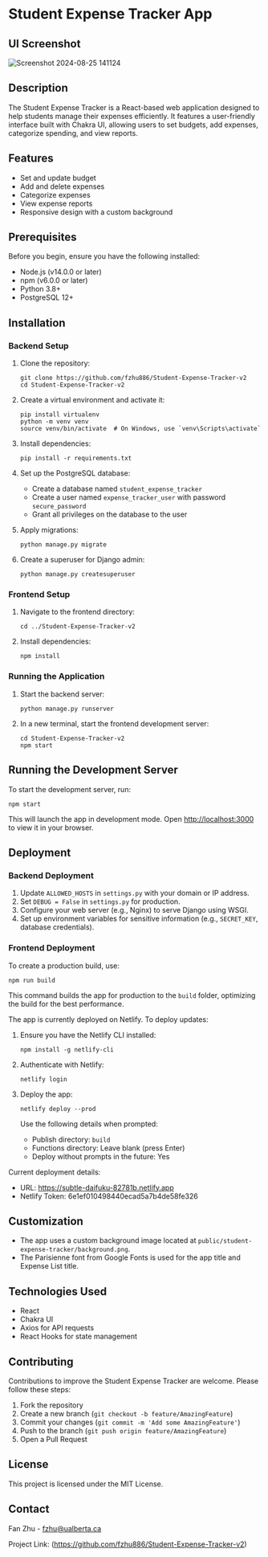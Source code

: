 # Student Expense Tracker App

## UI Screenshot
![Screenshot 2024-08-25 141124](https://github.com/user-attachments/assets/c5a6bb26-ada8-42c8-95b6-9e2e8d4ee87b)


## Description

The Student Expense Tracker is a React-based web application designed to help students manage their expenses efficiently. It features a user-friendly interface built with Chakra UI, allowing users to set budgets, add expenses, categorize spending, and view reports.

## Features

- Set and update budget
- Add and delete expenses
- Categorize expenses
- View expense reports
- Responsive design with a custom background

## Prerequisites

Before you begin, ensure you have the following installed:
- Node.js (v14.0.0 or later)
- npm (v6.0.0 or later)
- Python 3.8+
- PostgreSQL 12+ 

## Installation

### Backend Setup

1. Clone the repository:
   ```
   git clone https://github.com/fzhu886/Student-Expense-Tracker-v2
   cd Student-Expense-Tracker-v2
   ```

2. Create a virtual environment and activate it:
   ```
   pip install virtualenv
   python -m venv venv
   source venv/bin/activate  # On Windows, use `venv\Scripts\activate`
   ```

3. Install dependencies:
   ```
   pip install -r requirements.txt
   ```

4. Set up the PostgreSQL database:
   - Create a database named `student_expense_tracker`
   - Create a user named `expense_tracker_user` with password `secure_password`
   - Grant all privileges on the database to the user

5. Apply migrations:
   ```
   python manage.py migrate
   ```

6. Create a superuser for Django admin:
   ```
   python manage.py createsuperuser
   ```

### Frontend Setup

1. Navigate to the frontend directory:
   ```
   cd ../Student-Expense-Tracker-v2
   ```

2. Install dependencies:
   ```
   npm install
   ```

### Running the Application

1. Start the backend server:
   ```
   python manage.py runserver
   ```

2. In a new terminal, start the frontend development server:
   ```
   cd Student-Expense-Tracker-v2
   npm start
   ```

## Running the Development Server

To start the development server, run:

```
npm start
```

This will launch the app in development mode. Open [http://localhost:3000](http://localhost:3000) to view it in your browser.

## Deployment

### Backend Deployment

1. Update `ALLOWED_HOSTS` in `settings.py` with your domain or IP address.
2. Set `DEBUG = False` in `settings.py` for production.
3. Configure your web server (e.g., Nginx) to serve Django using WSGI.
4. Set up environment variables for sensitive information (e.g., `SECRET_KEY`, database credentials).

### Frontend Deployment

To create a production build, use:

```
npm run build
```

This command builds the app for production to the `build` folder, optimizing the build for the best performance.



The app is currently deployed on Netlify. To deploy updates:

1. Ensure you have the Netlify CLI installed:
   ```
   npm install -g netlify-cli
   ```

2. Authenticate with Netlify:
   ```
   netlify login
   ```

3. Deploy the app:
   ```
   netlify deploy --prod
   ```

   Use the following details when prompted:
   - Publish directory: `build`
   - Functions directory: Leave blank (press Enter)
   - Deploy without prompts in the future: Yes

Current deployment details:
- URL: https://subtle-daifuku-82781b.netlify.app
- Netlify Token: 6e1ef010498440ecad5a7b4de58fe326

## Customization

- The app uses a custom background image located at `public/student-expense-tracker/background.png`.
- The Parisienne font from Google Fonts is used for the app title and Expense List title.

## Technologies Used

- React
- Chakra UI
- Axios for API requests
- React Hooks for state management

## Contributing

Contributions to improve the Student Expense Tracker are welcome. Please follow these steps:

1. Fork the repository
2. Create a new branch (`git checkout -b feature/AmazingFeature`)
3. Commit your changes (`git commit -m 'Add some AmazingFeature'`)
4. Push to the branch (`git push origin feature/AmazingFeature`)
5. Open a Pull Request

## License

This project is licensed under the MIT License.

## Contact

Fan Zhu - fzhu@ualberta.ca

Project Link: (https://github.com/fzhu886/Student-Expense-Tracker-v2)
